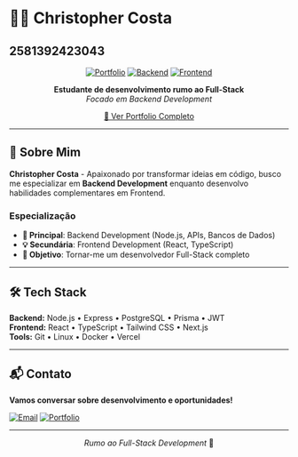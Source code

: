 # 👨‍💻 Christopher Costa
## 2581392423043

<div align="center">

[![Portfolio](https://img.shields.io/badge/Portfolio-Live-00D4AA?style=for-the-badge&logo=vercel&logoColor=white)](https://christophercosta.vercel.app/)
[![Backend](https://img.shields.io/badge/Especialização-Backend-FF6B6B?style=for-the-badge&logo=node.js&logoColor=white)](#)
[![Frontend](https://img.shields.io/badge/Secundária-Frontend-61DAFB?style=for-the-badge&logo=react&logoColor=black)](#)

**Estudante de desenvolvimento rumo ao Full-Stack**  
*Focado em Backend Development*

[🚀 Ver Portfolio Completo](https://christophercosta.vercel.app/)

</div>

---

## 🎯 Sobre Mim

**Christopher Costa** - Apaixonado por transformar ideias em código, busco me especializar em **Backend Development** enquanto desenvolvo habilidades complementares em Frontend.

### **Especialização**
- **🎯 Principal**: Backend Development (Node.js, APIs, Bancos de Dados)
- **💡 Secundária**: Frontend Development (React, TypeScript)
- **🚀 Objetivo**: Tornar-me um desenvolvedor Full-Stack completo

---

## 🛠️ Tech Stack

**Backend:** Node.js • Express • PostgreSQL • Prisma • JWT  
**Frontend:** React • TypeScript • Tailwind CSS • Next.js  
**Tools:** Git • Linux • Docker • Vercel

---

## 📬 Contato

**Vamos conversar sobre desenvolvimento e oportunidades!**

[![Email](https://img.shields.io/badge/Email-christopher.silva4@fatec.sp.gov.br-EA4335?style=for-the-badge&logo=gmail&logoColor=white)](mailto:christopher.silva4@fatec.sp.gov.br)
[![Portfolio](https://img.shields.io/badge/Portfolio-christophercosta.vercel.app-00D4AA?style=for-the-badge&logo=vercel&logoColor=white)](https://christophercosta.vercel.app/)

---

<div align="center">

*Rumo ao Full-Stack Development* 🚀

</div>